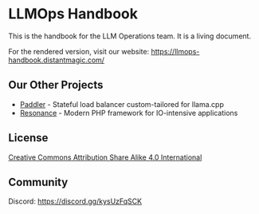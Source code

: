 # LLMOps Handbook

This is the handbook for the LLM Operations team. It is a living document.

For the rendered version, visit our website: https://llmops-handbook.distantmagic.com/

## Our Other Projects

- [Paddler](https://github.com/distantmagic/paddler) - Stateful load balancer custom-tailored for llama.cpp
- [Resonance](https://github.com/distantmagic/resonance) - Modern PHP framework for IO-intensive applications

## License

[Creative Commons Attribution Share Alike 4.0 International](./LICENSE)

## Community

Discord: https://discord.gg/kysUzFqSCK
